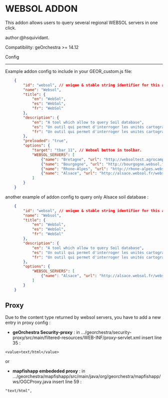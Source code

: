 WEBSOL ADDON
============ 

This addon allows users to query several regional WEBSOL servers in one click.

author:@hsquividant.

Compatibility: geOrchestra >= 14.12

Config

------
Example addon config to include in your GEOR_custom.js file:

```json
    {
        "id": "websol", // unique & stable string identifier for this addon instance
        "name": "Websol",
        "title": {
            "en": "WebSol",
            "es": "WebSol",
            "fr": "WebSol"
        },
        "description": {
            "en": "A tool which allow to query Soil database",
            "es": "Un outil qui permet d'interroger les unités cartographiques de sol provenant des référentiels régionaux pedologiques",
            "fr": "Un outil qui permet d'interroger les unités cartographiques de sol provenant des référentiels régionaux pedologiques"
        },
        "preloaded": "true",
        "options": {
            "target": "tbar_11", // Websol button in toolbar.
            "WEBSOL_SERVERS": [
                {"name": "Bretagne", "url": "http://websoltest.agrocampus-ouest.fr/webservice/getUCS", "layers":"25035,25022,25029,25056"},
                {"name": "Bourgogne", "url": "http://bourgogne.websol.fr/webservice/getUCS", "layers": "25021,25058,25071,25089"},
                {"name": "Rhone-Alpes", "url": "http://rhone-alpes.websol.fr/webservice/getUCS", "layers": "69250,42250,26250,7250"},
                {"name": "Alsace", "url": "http://alsace.websol.fr/webservice/getUCS", "layers": "31372,30146"}
            ]
        }
    }
```


another example of addon config to query only Alsace soil database :

```json
    {
        "id": "websol", // unique & stable string identifier for this addon instance
        "name": "Websol",
        "title": {
            "en": "WebSol",
            "es": "WebSol",
            "fr": "WebSol"
        },
        "description": {
            "en": "A tool which allow to query Soil database",
            "es": "Un outil qui permet d'interroger les unités cartographiques de sol provenant des référentiels régionaux pedologiques",
            "fr": "Un outil qui permet d'interroger les unités cartographiques de sol provenant des référentiels régionaux pedologiques"
        },
        "options": {
            "WEBSOL_SERVERS": [
                {"name": "Alsace", "url": "http://alsace.websol.fr/webservice/getUCS", "layers": "31372,30146"}
            ]
        }
    }
```

Proxy
-----

Due to the content type returned by websol servers, you have to add a new entry in proxy config :
 * **geOrchestra Security-proxy** : in .../georchestra/security-proxy/src/main/filtered-resources/WEB-INF/proxy-servlet.xml insert line 35 :
```
<value>text/html</value> 
```
or
 * **mapfishapp embededed proxy** : in .../georchestra/mapfishapp/src/main/java/org/georchestra/mapfishapp/ws/OGCProxy.java  insert line 59 :

```
"text/html", 
```
   
